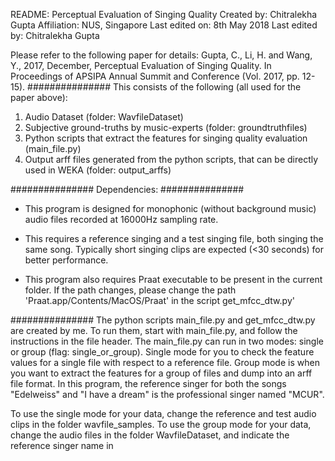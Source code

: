 README: Perceptual Evaluation of Singing Quality
Created by: Chitralekha Gupta
Affiliation: NUS, Singapore
Last edited on: 8th May 2018
Last edited by: Chitralekha Gupta

Please refer to the following paper for details:
Gupta, C., Li, H. and Wang, Y., 2017, December, Perceptual Evaluation of Singing Quality. In Proceedings of APSIPA Annual Summit and Conference (Vol. 2017, pp. 12-15).
###############
This consists of the following (all used for the paper above):
1. Audio Dataset (folder: WavfileDataset)
2. Subjective ground-truths by music-experts (folder: groundtruthfiles)
3. Python scripts that extract the features for singing quality evaluation (main_file.py)
4. Output arff files generated from the python scripts, that can be directly used in WEKA (folder: output_arffs)

###############
Dependencies:
###############
- This program is designed for monophonic (without background music) audio files recorded at 16000Hz sampling rate. 

- This requires a reference singing and a test singing file, both singing the same song. Typically short singing clips are expected (<30 seconds) for better performance.

- This program also requires Praat executable to be present in the current folder. If the path changes, please change the path 'Praat.app/Contents/MacOS/Praat' in the script get_mfcc_dtw.py'

###############
The python scripts main_file.py and get_mfcc_dtw.py are created by me. 
To run them, start with main_file.py, and follow the instructions in the file header. The main_file.py can run in two modes: single or group (flag: single_or_group). Single mode for you to check the feature values for a single file with respect to a reference file. Group mode is when you want to extract the features for a group of files and dump into an arff file format. In this program, the reference singer for both the songs "Edelweiss" and "I have a dream" is the professional singer named "MCUR".

To use the single mode for your data, change the reference and test audio clips in the folder wavfile_samples.
To use the group mode for your data, change the audio files in the folder WavfileDataset, and indicate the reference singer name in 








